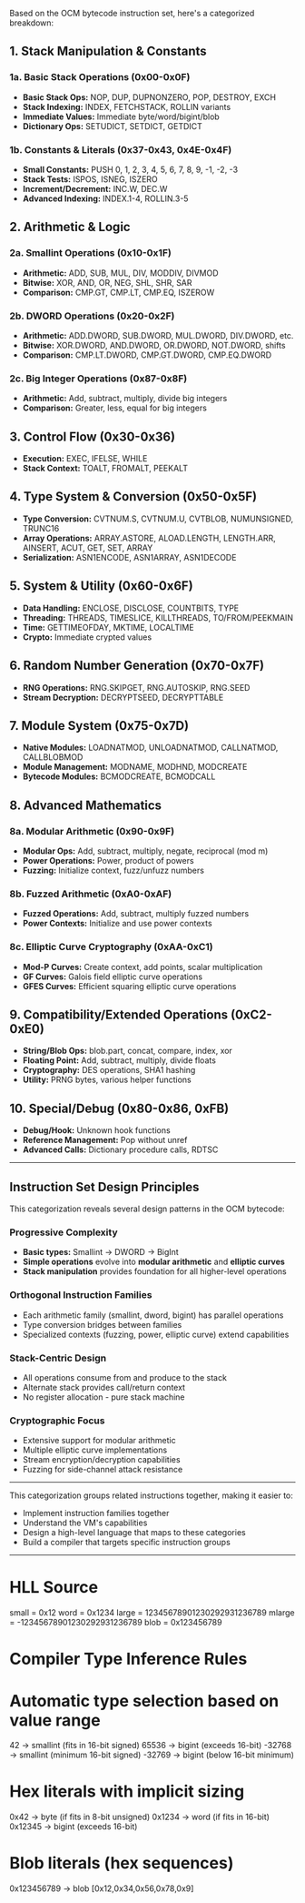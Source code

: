 Based on the OCM bytecode instruction set, here's a categorized breakdown:

## **1. Stack Manipulation & Constants**
### **1a. Basic Stack Operations (0x00-0x0F)**
- **Basic Stack Ops:** NOP, DUP, DUPNONZERO, POP, DESTROY, EXCH
- **Stack Indexing:** INDEX, FETCHSTACK, ROLLIN variants
- **Immediate Values:** Immediate byte/word/bigint/blob
- **Dictionary Ops:** SETUDICT, SETDICT, GETDICT

### **1b. Constants & Literals (0x37-0x43, 0x4E-0x4F)**
- **Small Constants:** PUSH 0, 1, 2, 3, 4, 5, 6, 7, 8, 9, -1, -2, -3
- **Stack Tests:** ISPOS, ISNEG, ISZERO
- **Increment/Decrement:** INC.W, DEC.W
- **Advanced Indexing:** INDEX.1-4, ROLLIN.3-5

## **2. Arithmetic & Logic**
### **2a. Smallint Operations (0x10-0x1F)**
- **Arithmetic:** ADD, SUB, MUL, DIV, MODDIV, DIVMOD
- **Bitwise:** XOR, AND, OR, NEG, SHL, SHR, SAR
- **Comparison:** CMP.GT, CMP.LT, CMP.EQ, ISZEROW

### **2b. DWORD Operations (0x20-0x2F)**
- **Arithmetic:** ADD.DWORD, SUB.DWORD, MUL.DWORD, DIV.DWORD, etc.
- **Bitwise:** XOR.DWORD, AND.DWORD, OR.DWORD, NOT.DWORD, shifts
- **Comparison:** CMP.LT.DWORD, CMP.GT.DWORD, CMP.EQ.DWORD

### **2c. Big Integer Operations (0x87-0x8F)**
- **Arithmetic:** Add, subtract, multiply, divide big integers
- **Comparison:** Greater, less, equal for big integers

## **3. Control Flow (0x30-0x36)**
- **Execution:** EXEC, IFELSE, WHILE
- **Stack Context:** TOALT, FROMALT, PEEKALT

## **4. Type System & Conversion (0x50-0x5F)**
- **Type Conversion:** CVTNUM.S, CVTNUM.U, CVTBLOB, NUMUNSIGNED, TRUNC16
- **Array Operations:** ARRAY.ASTORE, ALOAD.LENGTH, LENGTH.ARR, AINSERT, ACUT, GET, SET, ARRAY
- **Serialization:** ASN1ENCODE, ASN1ARRAY, ASN1DECODE

## **5. System & Utility (0x60-0x6F)**
- **Data Handling:** ENCLOSE, DISCLOSE, COUNTBITS, TYPE
- **Threading:** THREADS, TIMESLICE, KILLTHREADS, TO/FROM/PEEKMAIN
- **Time:** GETTIMEOFDAY, MKTIME, LOCALTIME
- **Crypto:** Immediate crypted values

## **6. Random Number Generation (0x70-0x7F)**
- **RNG Operations:** RNG.SKIPGET, RNG.AUTOSKIP, RNG.SEED
- **Stream Decryption:** DECRYPTSEED, DECRYPTTABLE

## **7. Module System (0x75-0x7D)**
- **Native Modules:** LOADNATMOD, UNLOADNATMOD, CALLNATMOD, CALLBLOBMOD
- **Module Management:** MODNAME, MODHND, MODCREATE
- **Bytecode Modules:** BCMODCREATE, BCMODCALL

## **8. Advanced Mathematics**
### **8a. Modular Arithmetic (0x90-0x9F)**
- **Modular Ops:** Add, subtract, multiply, negate, reciprocal (mod m)
- **Power Operations:** Power, product of powers
- **Fuzzing:** Initialize context, fuzz/unfuzz numbers

### **8b. Fuzzed Arithmetic (0xA0-0xAF)**
- **Fuzzed Operations:** Add, subtract, multiply fuzzed numbers
- **Power Contexts:** Initialize and use power contexts

### **8c. Elliptic Curve Cryptography (0xAA-0xC1)**
- **Mod-P Curves:** Create context, add points, scalar multiplication
- **GF Curves:** Galois field elliptic curve operations
- **GFES Curves:** Efficient squaring elliptic curve operations

## **9. Compatibility/Extended Operations (0xC2-0xE0)**
- **String/Blob Ops:** blob.part, concat, compare, index, xor
- **Floating Point:** Add, subtract, multiply, divide floats
- **Cryptography:** DES operations, SHA1 hashing
- **Utility:** PRNG bytes, various helper functions

## **10. Special/Debug (0x80-0x86, 0xFB)**
- **Debug/Hook:** Unknown hook functions
- **Reference Management:** Pop without unref
- **Advanced Calls:** Dictionary procedure calls, RDTSC

---

## **Instruction Set Design Principles**

This categorization reveals several design patterns in the OCM bytecode:

### **Progressive Complexity**
- **Basic types:** Smallint → DWORD → BigInt
- **Simple operations** evolve into **modular arithmetic** and **elliptic curves**
- **Stack manipulation** provides foundation for all higher-level operations

### **Orthogonal Instruction Families**
- Each arithmetic family (smallint, dword, bigint) has parallel operations
- Type conversion bridges between families
- Specialized contexts (fuzzing, power, elliptic curve) extend capabilities

### **Stack-Centric Design**
- All operations consume from and produce to the stack
- Alternate stack provides call/return context
- No register allocation - pure stack machine

### **Cryptographic Focus**
- Extensive support for modular arithmetic
- Multiple elliptic curve implementations
- Stream encryption/decryption capabilities
- Fuzzing for side-channel attack resistance

---

This categorization groups related instructions together, making it easier to:
- Implement instruction families together
- Understand the VM's capabilities
- Design a high-level language that maps to these categories
- Build a compiler that targets specific instruction groups


---

# HLL Source
small  = 0x12
word   = 0x1234
large  = 12345678901230292931236789
mlarge = -12345678901230292931236789
blob   = 0x123456789

# Compiler Type Inference Rules

# Automatic type selection based on value range
42          → smallint (fits in 16-bit signed)
65536       → bigint (exceeds 16-bit)
-32768      → smallint (minimum 16-bit signed)
-32769      → bigint (below 16-bit minimum)

# Hex literals with implicit sizing
0x42        → byte (if fits in 8-bit unsigned)
0x1234      → word (if fits in 16-bit)
0x12345     → bigint (exceeds 16-bit)

# Blob literals (hex sequences)
0x123456789 → blob [0x12,0x34,0x56,0x78,0x9]
